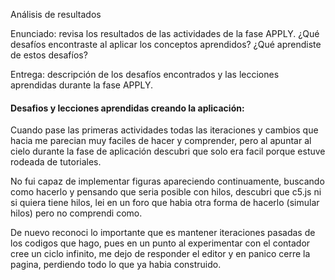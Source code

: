 Análisis de resultados

Enunciado: revisa los resultados de las actividades de la fase APPLY. ¿Qué desafíos encontraste al aplicar los conceptos aprendidos? ¿Qué aprendiste de estos desafíos?

Entrega: descripción de los desafíos encontrados y las lecciones aprendidas durante la fase APPLY.

#### Desafios y lecciones aprendidas creando la aplicación:


Cuando pase las primeras actividades todas las iteraciones y cambios que hacia me parecian muy faciles de hacer y comprender, pero al apuntar al cielo durante la fase de aplicación descubri que solo era facil porque estuve rodeada de tutoriales.

No fui capaz de implementar figuras apareciendo continuamente, buscando como hacerlo y pensando que seria posible con hilos, descubri que c5.js ni si quiera tiene hilos, lei en un foro que habia otra forma de hacerlo (simular hilos) pero no comprendi como.

De nuevo reconoci lo importante que es mantener iteraciones pasadas de los codigos que hago, pues en un punto al experimentar con el contador cree un ciclo infinito, me dejo de responder el editor y en panico cerre la pagina, perdiendo todo lo que ya habia construido.
